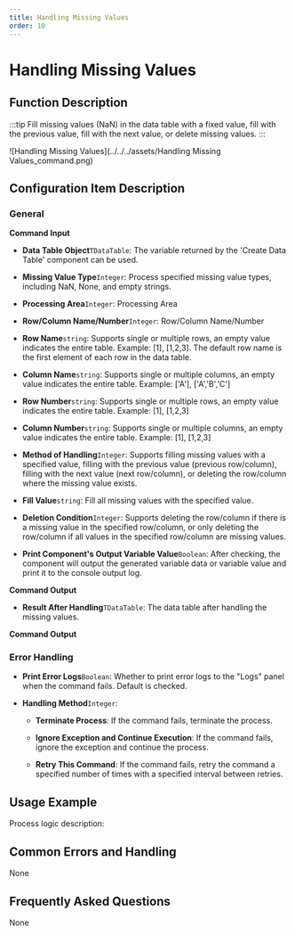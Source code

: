 ```yaml
---
title: Handling Missing Values
order: 10
---
```


# Handling Missing Values

## Function Description

:::tip 
Fill missing values (NaN) in the data table with a fixed value, fill with the previous value, fill with the next value, or delete missing values.
:::

![Handling Missing Values](../../../assets/Handling Missing Values_command.png)

## Configuration Item Description

### General

**Command Input**

- **Data Table Object**`TDataTable`: The variable returned by the 'Create Data Table' component can be used.

- **Missing Value Type**`Integer`: Process specified missing value types, including NaN, None, and empty strings.

- **Processing Area**`Integer`: Processing Area

- **Row/Column Name/Number**`Integer`: Row/Column Name/Number

- **Row Name**`string`: Supports single or multiple rows, an empty value indicates the entire table. Example: [1], [1,2,3]. The default row name is the first element of each row in the data table.

- **Column Name**`string`: Supports single or multiple columns, an empty value indicates the entire table. Example: ['A'], ['A','B','C']

- **Row Number**`string`: Supports single or multiple rows, an empty value indicates the entire table. Example: [1], [1,2,3]

- **Column Number**`string`: Supports single or multiple columns, an empty value indicates the entire table. Example: [1], [1,2,3]

- **Method of Handling**`Integer`: Supports filling missing values with a specified value, filling with the previous value (previous row/column), filling with the next value (next row/column), or deleting the row/column where the missing value exists.

- **Fill Value**`string`: Fill all missing values with the specified value.

- **Deletion Condition**`Integer`: Supports deleting the row/column if there is a missing value in the specified row/column, or only deleting the row/column if all values in the specified row/column are missing values.

- **Print Component's Output Variable Value**`Boolean`: After checking, the component will output the generated variable data or variable value and print it to the console output log.


**Command Output**

- **Result After Handling**`TDataTable`: The data table after handling the missing values.


**Command Output**

### Error Handling

- **Print Error Logs**`Boolean`: Whether to print error logs to the "Logs" panel when the command fails. Default is checked. 

- **Handling Method**`Integer`:

    - **Terminate Process**: If the command fails, terminate the process.

    - **Ignore Exception and Continue Execution**: If the command fails, ignore the exception and continue the process.

    - **Retry This Command**: If the command fails, retry the command a specified number of times with a specified interval between retries.

## Usage Example

Process logic description:

## Common Errors and Handling

None

## Frequently Asked Questions

None

